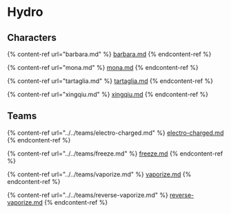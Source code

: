 # Hydro

## Characters

{% content-ref url="barbara.md" %}
[barbara.md](barbara.md)
{% endcontent-ref %}

{% content-ref url="mona.md" %}
[mona.md](mona.md)
{% endcontent-ref %}

{% content-ref url="tartaglia.md" %}
[tartaglia.md](tartaglia.md)
{% endcontent-ref %}

{% content-ref url="xingqiu.md" %}
[xingqiu.md](xingqiu.md)
{% endcontent-ref %}

## Teams

{% content-ref url="../../teams/electro-charged.md" %}
[electro-charged.md](../../teams/electro-charged.md)
{% endcontent-ref %}

{% content-ref url="../../teams/freeze.md" %}
[freeze.md](../../teams/freeze.md)
{% endcontent-ref %}

{% content-ref url="../../teams/vaporize.md" %}
[vaporize.md](../../teams/vaporize.md)
{% endcontent-ref %}

{% content-ref url="../../teams/reverse-vaporize.md" %}
[reverse-vaporize.md](../../teams/reverse-vaporize.md)
{% endcontent-ref %}
